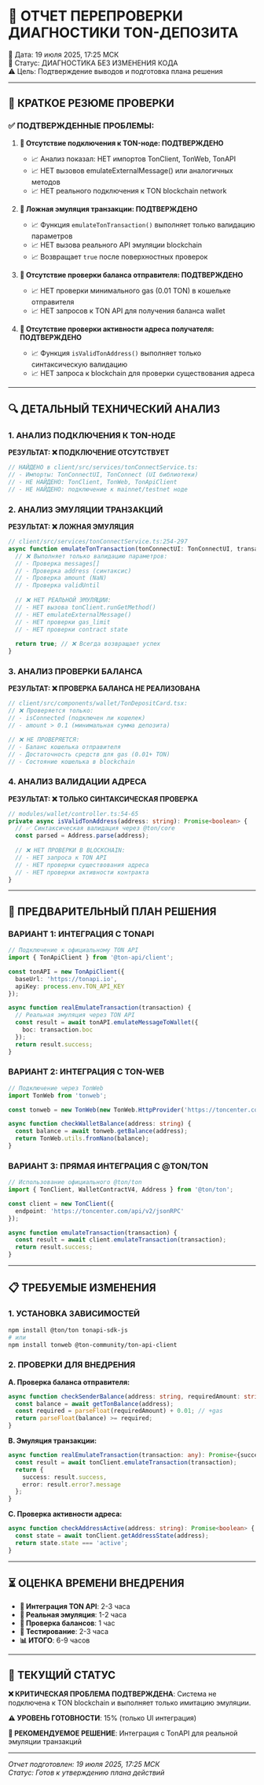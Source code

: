 # 🔧 ОТЧЕТ ПЕРЕПРОВЕРКИ ДИАГНОСТИКИ TON-ДЕПОЗИТА
📅 Дата: 19 июля 2025, 17:25 МСК  
🎯 Статус: ДИАГНОСТИКА БЕЗ ИЗМЕНЕНИЯ КОДА  
⚠️ Цель: Подтверждение выводов и подготовка плана решения

---

## 📌 КРАТКОЕ РЕЗЮМЕ ПРОВЕРКИ

### ✅ ПОДТВЕРЖДЕННЫЕ ПРОБЛЕМЫ:

1. **📌 Отсутствие подключения к TON-ноде: ПОДТВЕРЖДЕНО**
   - 📈 Анализ показал: НЕТ импортов TonClient, TonWeb, TonAPI
   - 📈 НЕТ вызовов emulateExternalMessage() или аналогичных методов
   - 📈 НЕТ реального подключения к TON blockchain network

2. **📌 Ложная эмуляция транзакции: ПОДТВЕРЖДЕНО** 
   - 📈 Функция `emulateTonTransaction()` выполняет только валидацию параметров
   - 📈 НЕТ вызова реального API эмуляции blockchain
   - 📈 Возвращает `true` после поверхностных проверок

3. **📌 Отсутствие проверки баланса отправителя: ПОДТВЕРЖДЕНО**
   - 📈 НЕТ проверки минимального gas (0.01 TON) в кошельке отправителя
   - 📈 НЕТ запросов к TON API для получения баланса wallet

4. **📌 Отсутствие проверки активности адреса получателя: ПОДТВЕРЖДЕНО**
   - 📈 Функция `isValidTonAddress()` выполняет только синтаксическую валидацию
   - 📈 НЕТ запроса к blockchain для проверки существования адреса

---

## 🔍 ДЕТАЛЬНЫЙ ТЕХНИЧЕСКИЙ АНАЛИЗ

### 1. АНАЛИЗ ПОДКЛЮЧЕНИЯ К TON-НОДЕ

**РЕЗУЛЬТАТ: ❌ ПОДКЛЮЧЕНИЕ ОТСУТСТВУЕТ**

```typescript
// НАЙДЕНО в client/src/services/tonConnectService.ts:
// - Импорты: TonConnectUI, TonConnect (UI библиотеки)
// - НЕ НАЙДЕНО: TonClient, TonWeb, TonApiClient
// - НЕ НАЙДЕНО: подключение к mainnet/testnet ноде
```

### 2. АНАЛИЗ ЭМУЛЯЦИИ ТРАНЗАКЦИЙ

**РЕЗУЛЬТАТ: ❌ ЛОЖНАЯ ЭМУЛЯЦИЯ**

```typescript
// client/src/services/tonConnectService.ts:254-297
async function emulateTonTransaction(tonConnectUI: TonConnectUI, transaction: any): Promise<boolean> {
  // ❌ Выполняет только валидацию параметров:
  // - Проверка messages[]
  // - Проверка address (синтаксис)
  // - Проверка amount (NaN)
  // - Проверка validUntil
  
  // ❌ НЕТ РЕАЛЬНОЙ ЭМУЛЯЦИИ:
  // - НЕТ вызова tonClient.runGetMethod()
  // - НЕТ emulateExternalMessage()
  // - НЕТ проверки gas_limit
  // - НЕТ проверки contract state
  
  return true; // ❌ Всегда возвращает успех
}
```

### 3. АНАЛИЗ ПРОВЕРКИ БАЛАНСА

**РЕЗУЛЬТАТ: ❌ ПРОВЕРКА БАЛАНСА НЕ РЕАЛИЗОВАНА**

```typescript
// client/src/components/wallet/TonDepositCard.tsx:
// ❌ Проверяется только:
// - isConnected (подключен ли кошелек)
// - amount > 0.1 (минимальная сумма депозита)

// ❌ НЕ ПРОВЕРЯЕТСЯ:
// - Баланс кошелька отправителя
// - Достаточность средств для gas (0.01+ TON)
// - Состояние кошелька в blockchain
```

### 4. АНАЛИЗ ВАЛИДАЦИИ АДРЕСА

**РЕЗУЛЬТАТ: ❌ ТОЛЬКО СИНТАКСИЧЕСКАЯ ПРОВЕРКА**

```typescript
// modules/wallet/controller.ts:54-65
private async isValidTonAddress(address: string): Promise<boolean> {
  // ✅ Синтаксическая валидация через @ton/core
  const parsed = Address.parse(address);
  
  // ❌ НЕТ ПРОВЕРКИ В BLOCKCHAIN:
  // - НЕТ запроса к TON API
  // - НЕТ проверки существования адреса
  // - НЕТ проверки активности контракта
}
```

---

## 🔧 ПРЕДВАРИТЕЛЬНЫЙ ПЛАН РЕШЕНИЯ

### ВАРИАНТ 1: ИНТЕГРАЦИЯ С TONAPI
```typescript
// Подключение к официальному TON API
import { TonApiClient } from '@ton-api/client';

const tonAPI = new TonApiClient({
  baseUrl: 'https://tonapi.io',
  apiKey: process.env.TON_API_KEY
});

async function realEmulateTransaction(transaction) {
  // Реальная эмуляция через TON API
  const result = await tonAPI.emulateMessageToWallet({
    boc: transaction.boc
  });
  return result.success;
}
```

### ВАРИАНТ 2: ИНТЕГРАЦИЯ С TON-WEB
```typescript
// Подключение через TonWeb
import TonWeb from 'tonweb';

const tonweb = new TonWeb(new TonWeb.HttpProvider('https://toncenter.com/api/v2/jsonRPC'));

async function checkWalletBalance(address: string) {
  const balance = await tonweb.getBalance(address);
  return TonWeb.utils.fromNano(balance);
}
```

### ВАРИАНТ 3: ПРЯМАЯ ИНТЕГРАЦИЯ С @TON/TON
```typescript
// Использование официального @ton/ton
import { TonClient, WalletContractV4, Address } from '@ton/ton';

const client = new TonClient({
  endpoint: 'https://toncenter.com/api/v2/jsonRPC'
});

async function emulateTransaction(transaction) {
  const result = await client.emulateTransaction(transaction);
  return result.success;
}
```

---

## 📋 ТРЕБУЕМЫЕ ИЗМЕНЕНИЯ

### 1. УСТАНОВКА ЗАВИСИМОСТЕЙ
```bash
npm install @ton/ton tonapi-sdk-js
# или
npm install tonweb @ton-community/ton-api-client
```

### 2. ПРОВЕРКИ ДЛЯ ВНЕДРЕНИЯ

**A. Проверка баланса отправителя:**
```typescript
async function checkSenderBalance(address: string, requiredAmount: string): Promise<boolean> {
  const balance = await getTonBalance(address);
  const required = parseFloat(requiredAmount) + 0.01; // +gas
  return parseFloat(balance) >= required;
}
```

**B. Эмуляция транзакции:**
```typescript
async function realEmulateTransaction(transaction: any): Promise<{success: boolean, error?: string}> {
  const result = await tonClient.emulateTransaction(transaction);
  return {
    success: result.success,
    error: result.error?.message
  };
}
```

**C. Проверка активности адреса:**
```typescript
async function checkAddressActive(address: string): Promise<boolean> {
  const state = await tonClient.getAddressState(address);
  return state.state === 'active';
}
```

---

## ⏳ ОЦЕНКА ВРЕМЕНИ ВНЕДРЕНИЯ

- **🔧 Интеграция TON API**: 2-3 часа
- **🔧 Реальная эмуляция**: 1-2 часа  
- **🔧 Проверка балансов**: 1 час
- **🔧 Тестирование**: 2-3 часа
- **📊 ИТОГО**: 6-9 часов

---

## 🚨 ТЕКУЩИЙ СТАТУС

**❌ КРИТИЧЕСКАЯ ПРОБЛЕМА ПОДТВЕРЖДЕНА**: Система не подключена к TON blockchain и выполняет только имитацию эмуляции.

**⚠️ УРОВЕНЬ ГОТОВНОСТИ**: 15% (только UI интеграция)

**🎯 РЕКОМЕНДУЕМОЕ РЕШЕНИЕ**: Интеграция с TonAPI для реальной эмуляции транзакций

---

*Отчет подготовлен: 19 июля 2025, 17:25 МСК*  
*Статус: Готов к утверждению плана действий*
